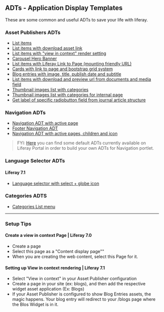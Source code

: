 ## ADTs - Application Display Templates

These are some common and useful ADTs to save your life with liferay.

### Asset Publishers ADTs

* [List items](examples/asset-publisher-list.ftl)
* [List items with download asset link](examples/asset-publisher-list-with-download.ftl)
* [List items with "view in context" render setting](examples/asset-publisher-list-view-in-context.ftl)
* [Carousel Hero Banner](examples/asset-publisher-home-carousel.ftl)
* [List items with Liferay Link to Page (mounting friendly URL)](examples/asset-publisher-list-with-liferay-link-to-page.ftl)
* [Cards with link to page and bootstrap grid system](examples/asset-publisher-service-cards.ftl)
* [Blog entries with image, title, publish date and subtitle](examples/asset-publisher-with-blog-entries.ftl)
* [List items with download and preview url from documents and media field](examples/asset-publisher-list-with-url-from-documents-and-media-field.ftl)
* [Thumbnail images list with categories](examples/asset-publisher-image-thumbs-list-with-categories.ftl)
* [Thumbnail images list with categories for internal page](examples/asset-publisher-image-thumbs-list-internal-page.ftl)
* [Get label of specific radiobutton field from journal article structure](examples/get-label-from-radio-on-article-structure.ftl)

### Navigation ADTs

* [Navigation ADT with active page](examples/site-navigation.ftl)
* [Footer Navigation ADT](examnples/footer-site-navigation.ftl)
* [Navigation ADT with active pages, children and icon](examples/navigation-with-children-and-icon.ftl)

> FYI: [Here](https://github.com/liferay/liferay-portal/tree/master/modules/apps/site-navigation/site-navigation-menu-web/src/main/resources/com/liferay/site/navigation/menu/web/portlet/template/dependencies) you can find some default ADTs currently available on Liferay Portal in order to build your own ADTs for Navigation portlet.

### Language Selector ADTs

#### Liferay 7.1
* [Language selector with select + globe icon](examples/language-selector-select-with-icon.ftl)

### Categories ADTS

* [Categories List menu](examples/categories-list-menu.ftl)

--- 

### Setup Tips

#### Create a view in context Page | Liferay 7.0

* Create a page
* Select this page as a "Content display page""
* When you are creating the web content, select this Page for it.

#### Setting up View in context rendering | Liferay 7.1

* Select "View in context" in your Asset Publisher configuration
* Create a page in your site (ex: blogs), and then add the respective widget asset application (Ex: Blogs)
* If your Asset Publisher is configured to show Blog Entries assets, the magic happens. Your blog entry will redirect to your /blogs page where the Blos Widget is in it.
